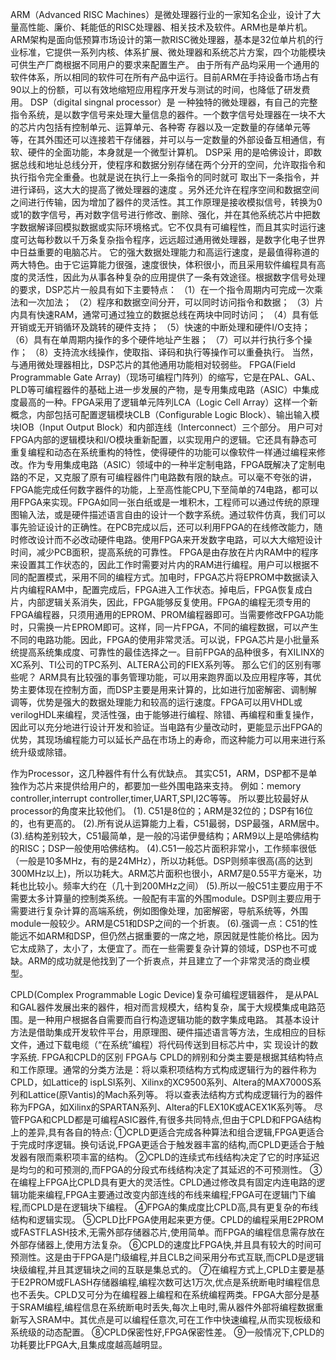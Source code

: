 ARM（Advanced RISC Machines）是微处理器行业的一家知名企业，设计了大量高性能、廉价、耗能低的RISC处理器、相关技术及软件。ARM也是单片机。ARM架构是面向低预算市场设计的第一款RISC微处理器，基本是32位单片机的行业标准，它提供一系列内核、体系扩展、微处理器和系统芯片方案，四个功能模块可供生产厂商根据不同用户的要求来配置生产。
由于所有产品均采用一个通用的软件体系，所以相同的软件可在所有产品中运行。目前ARM在手持设备市场占有90以上的份额，可以有效地缩短应用程序开发与测试的时间，也降低了研发费用。
DSP（digital singnal processor）是 一种独特的微处理器，有自己的完整指令系统，是以数字信号来处理大量信息的器件。一个数字信号处理器在一块不大的芯片内包括有控制单元、运算单元、各种寄 存器以及一定数量的存储单元等等，在其外围还可以连接若干存储器，并可以与一定数量的外部设备互相通信，有软、硬件的全面功能，本身就是一个微型计算机。
DSP采 用的是哈佛设计，即数据总线和地址总线分开，使程序和数据分别存储在两个分开的空间，允许取指令和执行指令完全重叠。也就是说在执行上一条指令的同时就可 取出下一条指令，并进行译码，这大大的提高了微处理器的速度 。另外还允许在程序空间和数据空间之间进行传输，因为增加了器件的灵活性。其工作原理是接收模拟信号，转换为0或1的数字信号，再对数字信号进行修改、删除、强化，并在其他系统芯片中把数字数据解译回模拟数据或实际环境格式。它不仅具有可编程性，而且其实时运行速度可达每秒数以千万条复杂指令程序，远远超过通用微处理器，是数字化电子世界中日益重要的电脑芯片。
它的强大数据处理能力和高运行速度，是最值得称道的两大特色。由于它运算能力很强，速度很快，体积很小，而且采用软件编程具有高度的灵活性，因此为从事各种复杂的应用提供了一条有效途径。根据数字信号处理的要求，DSP芯片一般具有如下主要特点：
（1）在一个指令周期内可完成一次乘法和一次加法；
（2）程序和数据空间分开，可以同时访问指令和数据；
（3）片内具有快速RAM，通常可通过独立的数据总线在两块中同时访问；
（4）具有低开销或无开销循环及跳转的硬件支持；
（5）快速的中断处理和硬件I/O支持；
（6）具有在单周期内操作的多个硬件地址产生器；
（7）可以并行执行多个操作；
（8）支持流水线操作，使取指、译码和执行等操作可以重叠执行。
当然，与通用微处理器相比，DSP芯片的其他通用功能相对较弱些。
FPGA(Field Programmable Gate Array)（现场可编程门阵列）的缩写，它是在PAL、GAL、PLD等可编程器件的基础上进一步发展的产物，是专用集成电路（ASIC）中集成度最高的一种。FPGA采用了逻辑单元阵列LCA（Logic Cell Array）这样一个新概念，内部包括可配置逻辑模块CLB（Configurable Logic Block）、输出输入模块IOB（Input Output Block）和内部连线（Interconnect）三个部分。
用户可对FPGA内部的逻辑模块和I/O模块重新配置，以实现用户的逻辑。它还具有静态可重复编程和动态在系统重构的特性，使得硬件的功能可以像软件一样通过编程来修改。作为专用集成电路（ASIC）领域中的一种半定制电路，FPGA既解决了定制电路的不足，又克服了原有可编程器件门电路数有限的缺点。可以毫不夸张的讲，FPGA能完成任何数字器件的功能，上至高性能CPU,下至简单的74电路，都可以用FPGA来实现。FPGA如同一张白纸或是一堆积木，工程师可以通过传统的原理图输入法，或是硬件描述语言自由的设计一个数字系统。通过软件仿真，我们可以事先验证设计的正确性。在PCB完成以后，还可以利用FPGA的在线修改能力，随时修改设计而不必改动硬件电路。使用FPGA来开发数字电路，可以大大缩短设计时间，减少PCB面积，提高系统的可靠性。
FPGA是由存放在片内RAM中的程序来设置其工作状态的，因此工作时需要对片内的RAM进行编程。用户可以根据不同的配置模式，采用不同的编程方式。加电时，FPGA芯片将EPROM中数据读入片内编程RAM中，配置完成后，FPGA进入工作状态。掉电后，FPGA恢复成白片，内部逻辑关系消失，因此，FPGA能够反复使用。FPGA的编程无须专用的FPGA编程器，只须用通用的EPROM、PROM编程器即可。当需要修改FPGA功能时，只需换一片EPROM即可。这样，同一片FPGA，不同的编程数据，可以产生不同的电路功能。因此，FPGA的使用非常灵活。可以说，FPGA芯片是小批量系统提高系统集成度、可靠性的最佳选择之一。目前FPGA的品种很多，有XILINX的XC系列、TI公司的TPC系列、ALTERA公司的FIEX系列等。
那么它们的区别有哪些呢？
ARM具有比较强的事务管理功能，可以用来跑界面以及应用程序等，其优势主要体现在控制方面，而DSP主要是用来计算的，比如进行加密解密、调制解调等，优势是强大的数据处理能力和较高的运行速度。FPGA可以用VHDL或verilogHDL来编程，灵活性强，由于能够进行编程、除错、再编程和重复操作，因此可以充分地进行设计开发和验证。当电路有少量改动时，更能显示出FPGA的优势，其现场编程能力可以延长产品在市场上的寿命，而这种能力可以用来进行系统升级或除错。

作为Processor，这几种器件有什么有优缺点。
其实C51，ARM，DSP都不是单独作为芯片来提供给用户的，都要加一些外围电路来支持。
例如：memory controller,interrupt controller,timer,UART,SPI,I2C等等。
所以要比较最好从processor的角度来比较他们。
(1). C51是8位的；ARM是32位的；DSP有16位的，也有更高的。
(2).所有说从运算能力上看，C51最弱，DSP最强，ARM居中。
(3).结构差别较大，C51最简单，是一般的冯诺伊曼结构；ARM9以上是哈佛结构的RISC；DSP一般使用哈佛结构。
(4).C51一般芯片面积非常小，工作频率很低（一般是10多MHz，有的是24MHz），所以功耗低。DSP则频率很高(高的达到300MHz以上)，所以功耗大。ARM芯片面积也很小，ARM7是0.55平方毫米，功耗也比较小。频率大约在（几十到200MHz之间）
(5).所以一般C51主要应用于不需要太多计算量的控制类系统。一般配有丰富的外围module。DSP则主要应用于需要进行复杂计算的高端系统，例如图像处理，加密解密，导航系统等，外围module一般较少。ARM是C51和DSP之间的一个折衷。
(6).强调一点：C51的性能远不如ARM和DSP，但仍然占据重要的一席之地，原因就是性能价格比。因为它太成熟了，太小了，太便宜了。而在一些需要复杂计算的领域，DSP也不可或缺。ARM的成功就是他找到了一个折衷点，并且建立了一个非常灵活的商业模型。




CPLD(Complex Programmable Logic Device)复杂可编程逻辑器件， 是从PAL和GAL器件发展出来的器件，相对而言规模大，结构复杂，属于大规模集成电路范围。是一种用户根据各自需要而自行构造逻辑功能的数字集成电路。 其基本设计方法是借助集成开发软件平台，用原理图、硬件描述语言等方法，生成相应的目标文件，通过下载电缆（“在系统”编程）将代码传送到目标芯片中，实 现设计的数字系统.
FPGA和CPLD的区别
FPGA与 CPLD的辨别和分类主要是根据其结构特点和工作原理。通常的分类方法是：将以乘积项结构方式构成逻辑行为的器件称为CPLD，如Lattice的 ispLSI系列、Xilinx的XC9500系列、Altera的MAX7000S系列和Lattice(原Vantis)的Mach系列等。
将以查表法结构方式构成逻辑行为的器件称为FPGA，如Xilinx的SPARTAN系列、Altera的FLEX10K或ACEX1K系列等。
尽管FPGA和CPLD都是可编程ASIC器件,有很多共同特点,但由于CPLD和FPGA结构上的差异,具有各自的特点:
①CPLD更适合完成各种算法和组合逻辑,FPGA更适合于完成时序逻辑。换句话说,FPGA更适合于触发器丰富的结构,而CPLD更适合于触发器有限而乘积项丰富的结构。
②CPLD的连续式布线结构决定了它的时序延迟是均匀的和可预测的,而FPGA的分段式布线结构决定了其延迟的不可预测性。
③在编程上FPGA比CPLD具有更大的灵活性。CPLD通过修改具有固定内连电路的逻辑功能来编程,FPGA主要通过改变内部连线的布线来编程;FPGA可在逻辑门下编程,而CPLD是在逻辑块下编程。
④FPGA的集成度比CPLD高,具有更复杂的布线结构和逻辑实现。
⑤CPLD比FPGA使用起来更方便。CPLD的编程采用E2PROM或FASTFLASH技术,无需外部存储器芯片,使用简单。而FPGA的编程信息需存放在外部存储器上,使用方法复杂。
⑥CPLD的速度比FPGA快,并且具有较大的时间可预测性。这是由于FPGA是门级编程,并且CLB之间采用分布式互联,而CPLD是逻辑块级编程,并且其逻辑块之间的互联是集总式的。
⑦在编程方式上,CPLD主要是基于E2PROM或FLASH存储器编程,编程次数可达1万次,优点是系统断电时编程信息也不丢失。CPLD又可分为在编程器上编程和在系统编程两类。FPGA大部分是基于SRAM编程,编程信息在系统断电时丢失,每次上电时,需从器件外部将编程数据重新写入SRAM中。其优点是可以编程任意次,可在工作中快速编程,从而实现板级和系统级的动态配置。
⑧CPLD保密性好,FPGA保密性差。
⑨一般情况下,CPLD的功耗要比FPGA大,且集成度越高越明显。
